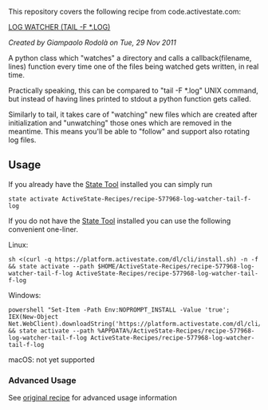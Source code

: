 This repository covers the following recipe from code.activestate.com:

[LOG WATCHER (TAIL -F *.LOG) 
](https://code.activestate.com/recipes/577968/)

*Created by Giampaolo Rodolà on Tue, 29 Nov 2011*

A python class which "watches" a directory and calls a callback(filename, lines) function every time one of the files being watched gets written, in real time.

Practically speaking, this can be compared to "tail -F *.log" UNIX command, but instead of having lines printed to stdout a python function gets called.

Similarly to tail, it takes care of "watching" new files which are created after initialization and "unwatching" those ones which are removed in the meantime. This means you'll be able to "follow" and support also rotating log files.

## Usage

If you already have the [State Tool] installed you can simply run

```
state activate ActiveState-Recipes/recipe-577968-log-watcher-tail-f-log
```

If you do not have the [State Tool] installed you can use the following convenient one-liner.

Linux: 
```
sh <(curl -q https://platform.activestate.com/dl/cli/install.sh) -n -f && state activate --path $HOME/ActiveState-Recipes/recipe-577968-log-watcher-tail-f-log ActiveState-Recipes/recipe-577968-log-watcher-tail-f-log
```

Windows: 
```
powershell "Set-Item -Path Env:NOPROMPT_INSTALL -Value 'true'; IEX(New-Object Net.WebClient).downloadString('https://platform.activestate.com/dl/cli/install.ps1')" && state activate --path %APPDATA%/ActiveState-Recipes/recipe-577968-log-watcher-tail-f-log ActiveState-Recipes/recipe-577968-log-watcher-tail-f-log
```

macOS: not yet supported

[State Tool]: https://www.activestate.com/products/platform/state-tool/

### Advanced Usage

See [original recipe](https://code.activestate.com/recipes/577968/) for advanced usage information
